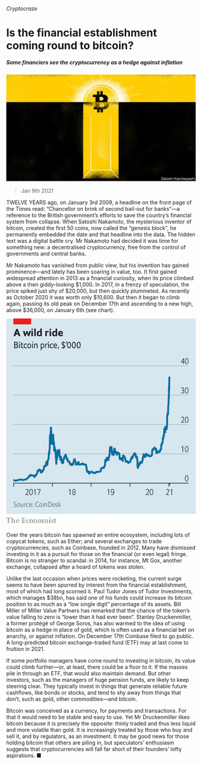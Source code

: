 ###### Cryptocraze

# Is the financial establishment coming round to bitcoin? 

##### Some financiers see the cryptocurrency as a hedge against inflation 

![image](images/20210109_FND002_0.jpg) 

> Jan 9th 2021 


TWELVE YEARS ago, on January 3rd 2009, a headline on the front page of the Times read: “Chancellor on brink of second bail-out for banks”—a reference to the British government’s efforts to save the country’s financial system from collapse. When Satoshi Nakamoto, the mysterious inventor of bitcoin, created the first 50 coins, now called the “genesis block”, he permanently embedded the date and that headline into the data. The hidden text was a digital battle cry. Mr Nakamoto had decided it was time for something new: a decentralised cryptocurrency, free from the control of governments and central banks.


Mr Nakamoto has vanished from public view, but his invention has gained prominence—and lately has been soaring in value, too. It first gained widespread attention in 2013 as a financial curiosity, when its price climbed above a then giddy-looking $1,000. In 2017, in a frenzy of speculation, the price spiked just shy of $20,000, but then quickly plummeted. As recently as October 2020 it was worth only $10,600. But then it began to climb again, passing its old peak on December 17th and ascending to a new high, above $36,000, on January 6th (see chart).

![image](images/20210109_FNC297.png) 



Over the years bitcoin has spawned an entire ecosystem, including lots of copycat tokens, such as Ether; and several exchanges to trade cryptocurrencies, such as Coinbase, founded in 2012. Many have dismissed investing in it as a pursuit for those on the financial (or even legal) fringe. Bitcoin is no stranger to scandal: in 2014, for instance, Mt Gox, another exchange, collapsed after a hoard of tokens was stolen.


Unlike the last occasion when prices were rocketing, the current surge seems to have been spurred by interest from the financial establishment, most of which had long scorned it. Paul Tudor Jones of Tudor Investments, which manages $38bn, has said one of his funds could increase its bitcoin position to as much as a “low single digit” percentage of its assets. Bill Miller of Miller Value Partners has remarked that the chance of the token’s value falling to zero is “lower than it had ever been”. Stanley Druckenmiller, a former protégé of George Soros, has also warmed to the idea of using bitcoin as a hedge in place of gold, which is often used as a financial bet on anarchy, or against inflation. On December 17th Coinbase filed to go public. A long-predicted bitcoin exchange-traded fund (ETF) may at last come to fruition in 2021.


If some portfolio managers have come round to investing in bitcoin, its value could climb further—or, at least, there could be a floor to it. If the masses pile in through an ETF, that would also maintain demand. But other investors, such as the managers of huge pension funds, are likely to keep steering clear. They typically invest in things that generate reliable future cashflows, like bonds or stocks, and tend to shy away from things that don’t, such as gold, other commodities—and bitcoin.


Bitcoin was conceived as a currency, for payments and transactions. For that it would need to be stable and easy to use. Yet Mr Druckenmiller likes bitcoin because it is precisely the opposite: thinly traded and thus less liquid and more volatile than gold. It is increasingly treated by those who buy and sell it, and by regulators, as an investment. It may be good news for those holding bitcoin that others are piling in, but speculators’ enthusiasm suggests that cryptocurrencies will fall far short of their founders’ lofty aspirations. ■

